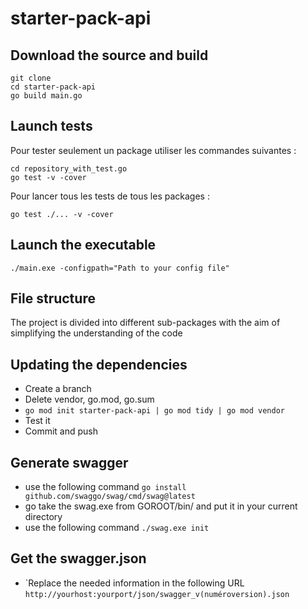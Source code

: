# starter-pack-api

## Download the source and build

```
git clone 
cd starter-pack-api
go build main.go
```

## Launch tests

Pour tester seulement un package utiliser les commandes suivantes :

```
cd repository_with_test.go
go test -v -cover
```

Pour lancer tous les tests de tous les packages :

```
go test ./... -v -cover
```

## Launch the executable

```
./main.exe -configpath="Path to your config file"
```

## File structure

The project is divided into different sub-packages with the aim of simplifying the understanding of the code

## Updating the dependencies
- Create a branch
- Delete vendor, go.mod, go.sum
- ```go mod init starter-pack-api | go mod tidy | go mod vendor```
- Test it
- Commit and push

## Generate swagger
- use the following command ```go install github.com/swaggo/swag/cmd/swag@latest```
- go take the swag.exe from GOROOT/bin/ and put it in your current directory
- use the following command ```./swag.exe init```

## Get the swagger.json
- `Replace the needed information in the following URL
  ```http://yourhost:yourport/json/swagger_v(numéroversion).json```
